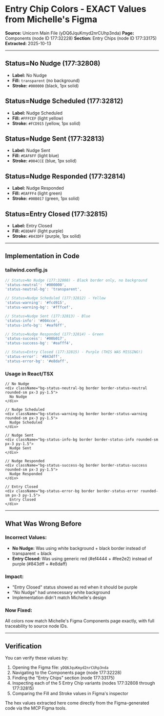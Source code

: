 # Entry Chip Colors - EXACT Values from Michelle's Figma

**Source:** Unicorn Main File (yDQ6JquKmyd2nrCUhp3nda)
**Page:** Components (node ID 177:32228)
**Section:** Entry Chips (node ID 177:33175)
**Extracted:** 2025-10-13

---

## Status=No Nudge (177:32808)
- **Label:** No Nudge
- **Fill:** `transparent` (no background)
- **Stroke:** `#000000` (black, 1px solid)

## Status=Nudge Scheduled (177:32812)
- **Label:** Nudge Scheduled
- **Fill:** `#FFFCEF` (light yellow)
- **Stroke:** `#FCD915` (yellow, 1px solid)

## Status=Nudge Sent (177:32813)
- **Label:** Nudge Sent
- **Fill:** `#EAF6FF` (light blue)
- **Stroke:** `#004CCE` (blue, 1px solid)

## Status=Nudge Responded (177:32814)
- **Label:** Nudge Responded
- **Fill:** `#EAFFF4` (light green)
- **Stroke:** `#00B017` (green, 1px solid)

## Status=Entry Closed (177:32815)
- **Label:** Entry Closed
- **Fill:** `#E8DAFF` (light purple)
- **Stroke:** `#843DFF` (purple, 1px solid)

---

## Implementation in Code

### tailwind.config.js
```javascript
// Status=No Nudge (177:32808) - Black border only, no background
'status-neutral': '#000000',
'status-neutral-bg': 'transparent',

// Status=Nudge Scheduled (177:32812) - Yellow
'status-warning': '#fcd915',
'status-warning-bg': '#fffcef',

// Status=Nudge Sent (177:32813) - Blue
'status-info': '#004cce',
'status-info-bg': '#eaf6ff',

// Status=Nudge Responded (177:32814) - Green
'status-success': '#00b017',
'status-success-bg': '#eafff4',

// Status=Entry Closed (177:32815) - Purple (THIS WAS MISSING!)
'status-error': '#843dff',
'status-error-bg': '#e8daff',
```

### Usage in React/TSX
```tsx
// No Nudge
<div className="bg-status-neutral-bg border border-status-neutral rounded-sm px-3 py-1.5">
  No Nudge
</div>

// Nudge Scheduled
<div className="bg-status-warning-bg border border-status-warning rounded-sm px-3 py-1.5">
  Nudge Scheduled
</div>

// Nudge Sent
<div className="bg-status-info-bg border border-status-info rounded-sm px-3 py-1.5">
  Nudge Sent
</div>

// Nudge Responded
<div className="bg-status-success-bg border border-status-success rounded-sm px-3 py-1.5">
  Nudge Responded
</div>

// Entry Closed
<div className="bg-status-error-bg border border-status-error rounded-sm px-3 py-1.5">
  Entry Closed
</div>
```

---

## What Was Wrong Before

### Incorrect Values:
- **No Nudge:** Was using white background + black border instead of transparent + black
- **Entry Closed:** Was using generic red (#ef4444 + #fee2e2) instead of purple (#843dff + #e8daff)

### Impact:
- "Entry Closed" status showed as red when it should be purple
- "No Nudge" had unnecessary white background
- Implementation didn't match Michelle's design

### Now Fixed:
All colors now match Michelle's Figma Components page exactly, with full traceability to source node IDs.

---

## Verification

You can verify these values by:
1. Opening the Figma file: `yDQ6JquKmyd2nrCUhp3nda`
2. Navigating to the Components page (node 177:32228)
3. Finding the "Entry Chips" section (node 177:33175)
4. Inspecting each of the 5 Entry Chip variants (nodes 177:32808 through 177:32815)
5. Comparing the Fill and Stroke values in Figma's inspector

The hex values extracted here come directly from the Figma-generated code via the MCP Figma tools.
